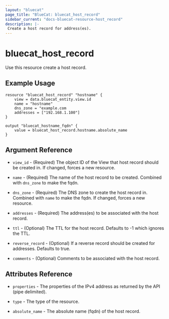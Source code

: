 ```yaml
---
layout: "bluecat"
page_title: "BlueCat: bluecat_host_record"
sidebar_current: "docs-bluecat-resource-host_record"
description: |-
 Create a host record for address(es).
---
```


# bluecat\_host\_record

Use this resource create a host record.

## Example Usage

```hcl
resource "bluecat_host_record" "hostname" {
    view = data.bluecat_entity.view.id
    name = "hostname"
    dns_zone = "example.com
    addresses = ["192.168.1.100"]
}

output "bluecat_hostname_fqdn" {
    value = bluecat_host_record.hostname.absolute_name
}
```

## Argument Reference

* `view_id` - (Required) The object ID of the View that host record should be created in.
  If changed, forces a new resource.

* `name` - (Required) The name of the host record to be created.
  Combined with `dns_zone` to make the fqdn.
  
* `dns_zone` - (Required) The DNS zone to create the host record in.
  Combined with `name` to make the fqdn.  If changed, forces a new resource.

* `addresses` - (Required) The address(es) to be associated with the host record.

* `ttl` - (Optional) The TTL for the host record.  Defaults to -1 which ignores the TTL.

* `reverse_record` - (Optional) If a reverse record should be created for addresses.
  Defaults to true.

* `comments` - (Optional) Comments to be associated with the host record.

## Attributes Reference

* `properties` -  The properties of the IPv4 address as returned by the API (pipe delimited).

* `type` - The type of the resource.

* `absolute_name` - The absolute name (fqdn) of the host record.
